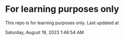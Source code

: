 # For learning purposes only
This repo is for learning purposes only.
Last updated at

Saturday, August 19, 2023 1:46:54 AM

